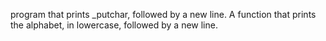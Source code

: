  program that prints _putchar, followed by a new line.
A function that prints the alphabet, in lowercase, followed by a new line.
